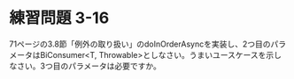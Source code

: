 # 練習問題 3-16

71ページの3.8節「例外の取り扱い」のdoInOrderAsyncを実装し、2つ目のパラメータはBiConsumer<T, Throwable>としなさい。うまいユースケースを示しなさい。3つ目のパラメータは必要ですか。
